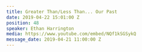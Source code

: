 ```yaml
---
title: Greater Than/Less Than... Our Past
date: 2019-04-22 15:01:00 Z
position: 48
speaker: Ethan Harrington
media: https://www.youtube.com/embed/NQf1kSGSykQ
message_date: 2019-04-21 11:00:00 Z
---
```


